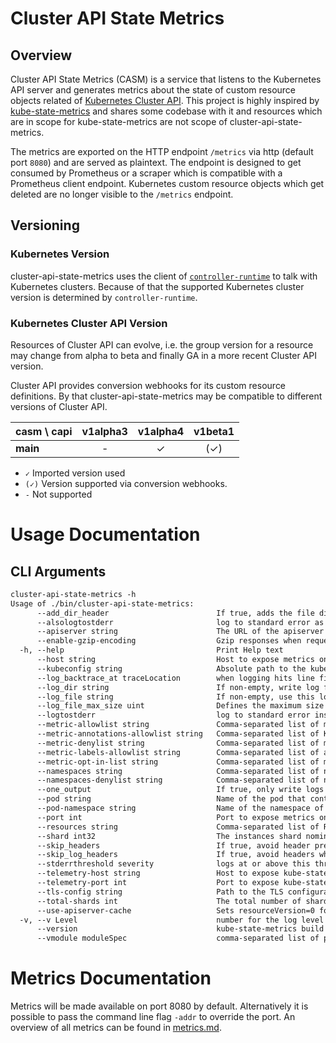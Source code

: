 # Cluster API State Metrics

## Overview

Cluster API State Metrics (CASM) is a service that listens to the Kubernetes API server and generates metrics about the state of custom resource objects related of [Kubernetes Cluster API].
This project is highly inspired by [kube-state-metrics] and shares some codebase with it and resources which are in scope for kube-state-metrics are not scope of cluster-api-state-metrics.

The metrics are exported on the HTTP endpoint `/metrics` via http (default port `8080`) and are served as plaintext.
The endpoint is designed to get consumed by Prometheus or a scraper which is compatible with a Prometheus client endpoint.
Kubernetes custom resource objects which get deleted are no longer visible to the `/metrics` endpoint.

[Kubernetes Cluster API]: https://cluster-api.sigs.k8s.io/
[kube-state-metrics]: https://github.com/kubernetes/kube-state-metrics

## Versioning

### Kubernetes Version

cluster-api-state-metrics uses the client of [`controller-runtime`] to talk with Kubernetes
clusters.
Because of that the supported Kubernetes cluster version is determined by `controller-runtime`.

[`controller-runtime`]: https://github.com/kubernetes-sigs/controller-runtime

### Kubernetes Cluster API Version

Resources of Cluster API can evolve, i.e. the group version for a resource may
change from alpha to beta and finally GA in a more recent Cluster API version.

Cluster API provides conversion webhooks for its custom resource definitions.
By that cluster-api-state-metrics may be compatible to different versions of Cluster API.

| casm \ capi | **v1alpha3** | **v1alpha4** | **v1beta1** |
|-------------|:------------:|:------------:|:-----------:|
| **main**    |      -       |      ✓       |     (✓)     |

- `✓` Imported version used
- `(✓)` Version supported via conversion webhooks.
- `-` Not supported

# Usage Documentation

## CLI Arguments

[embedmd]:# (./help.txt)
```txt
cluster-api-state-metrics -h
Usage of ./bin/cluster-api-state-metrics:
      --add_dir_header                        If true, adds the file directory to the header of the log messages
      --alsologtostderr                       log to standard error as well as files
      --apiserver string                      The URL of the apiserver to use as a master
      --enable-gzip-encoding                  Gzip responses when requested by clients via 'Accept-Encoding: gzip' header.
  -h, --help                                  Print Help text
      --host string                           Host to expose metrics on. (default "::")
      --kubeconfig string                     Absolute path to the kubeconfig file
      --log_backtrace_at traceLocation        when logging hits line file:N, emit a stack trace (default :0)
      --log_dir string                        If non-empty, write log files in this directory
      --log_file string                       If non-empty, use this log file
      --log_file_max_size uint                Defines the maximum size a log file can grow to. Unit is megabytes. If the value is 0, the maximum file size is unlimited. (default 1800)
      --logtostderr                           log to standard error instead of files (default true)
      --metric-allowlist string               Comma-separated list of metrics to be exposed. This list comprises of exact metric names and/or regex patterns. The allowlist and denylist are mutually exclusive.
      --metric-annotations-allowlist string   Comma-separated list of Kubernetes annotations keys that will be used in the resource' labels metric. By default the metric contains only name and namespace labels. To include additional annotations provide a list of resource names in their plural form and Kubernetes annotation keys you would like to allow for them (Example: '=namespaces=[kubernetes.io/team,...],pods=[kubernetes.io/team],...)'. A single '*' can be provided per resource instead to allow any annotations, but that has severe performance implications (Example: '=pods=[*]').
      --metric-denylist string                Comma-separated list of metrics not to be enabled. This list comprises of exact metric names and/or regex patterns. The allowlist and denylist are mutually exclusive.
      --metric-labels-allowlist string        Comma-separated list of additional Kubernetes label keys that will be used in the resource' labels metric. By default the metric contains only name and namespace labels. To include additional labels provide a list of resource names in their plural form and Kubernetes label keys you would like to allow for them (Example: '=namespaces=[k8s-label-1,k8s-label-n,...],pods=[app],...)'. A single '*' can be provided per resource instead to allow any labels, but that has severe performance implications (Example: '=pods=[*]').
      --metric-opt-in-list string             Comma-separated list of metrics which are opt-in and not enabled by default. This is in addition to the metric allow- and denylists
      --namespaces string                     Comma-separated list of namespaces to be enabled. Defaults to ""
      --namespaces-denylist string            Comma-separated list of namespaces not to be enabled. If namespaces and namespaces-denylist are both set, only namespaces that are excluded in namespaces-denylist will be used.
      --one_output                            If true, only write logs to their native severity level (vs also writing to each lower severity level)
      --pod string                            Name of the pod that contains the kube-state-metrics container. When set, it is expected that --pod and --pod-namespace are both set. Most likely this should be passed via the downward API. This is used for auto-detecting sharding. If set, this has preference over statically configured sharding. This is experimental, it may be removed without notice.
      --pod-namespace string                  Name of the namespace of the pod specified by --pod. When set, it is expected that --pod and --pod-namespace are both set. Most likely this should be passed via the downward API. This is used for auto-detecting sharding. If set, this has preference over statically configured sharding. This is experimental, it may be removed without notice.
      --port int                              Port to expose metrics on. (default 8080)
      --resources string                      Comma-separated list of Resources to be enabled. Defaults to "clusters,kubeadmcontrolplanes,machinedeployments,machines,machinesets"
      --shard int32                           The instances shard nominal (zero indexed) within the total number of shards. (default 0)
      --skip_headers                          If true, avoid header prefixes in the log messages
      --skip_log_headers                      If true, avoid headers when opening log files
      --stderrthreshold severity              logs at or above this threshold go to stderr (default 2)
      --telemetry-host string                 Host to expose kube-state-metrics self metrics on. (default "::")
      --telemetry-port int                    Port to expose kube-state-metrics self metrics on. (default 8081)
      --tls-config string                     Path to the TLS configuration file
      --total-shards int                      The total number of shards. Sharding is disabled when total shards is set to 1. (default 1)
      --use-apiserver-cache                   Sets resourceVersion=0 for ListWatch requests, using cached resources from the apiserver instead of an etcd quorum read.
  -v, --v Level                               number for the log level verbosity
      --version                               kube-state-metrics build version information
      --vmodule moduleSpec                    comma-separated list of pattern=N settings for file-filtered logging
```

# Metrics Documentation

Metrics will be made available on port 8080 by default. Alternatively it is possible to pass the command line flag `-addr` to override the port.
An overview of all metrics can be found in [metrics.md](docs/README.md).
